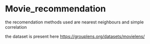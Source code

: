 # Movie_recommendation
the recomendation methods used are nearest neighbours and simple correlation 

the dataset is present here https://grouplens.org/datasets/movielens/
